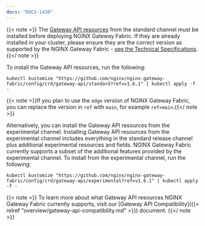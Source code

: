 ```yaml
---
docs: "DOCS-1438"
---
```


{{< note >}} The [Gateway API resources](https://github.com/kubernetes-sigs/gateway-api) from the standard channel must be installed before deploying NGINX Gateway Fabric. If they are already installed in your cluster, please ensure they are the correct version as supported by the NGINX Gateway Fabric - [see the Technical Specifications](https://github.com/nginx/nginx-gateway-fabric/blob/v1.6.1/README.md#technical-specifications). {{</ note >}}

To install the Gateway API resources, run the following:

```shell
kubectl kustomize "https://github.com/nginx/nginx-gateway-fabric/config/crd/gateway-api/standard?ref=v1.6.1" | kubectl apply -f -
```

{{< note >}}If you plan to use the `edge` version of NGINX Gateway Fabric, you can replace the version in `ref` with `main`, for example `ref=main`.{{</ note >}}

Alternatively, you can install the Gateway API resources from the experimental channel.
Installing Gateway API resources from the experimental channel includes everything in the standard release channel plus additional experimental resources and fields.
NGINX Gateway Fabric currently supports a subset of the additional features provided by the experimental channel.
To install from the experimental channel, run the following:

```shell
kubectl kustomize "https://github.com/nginx/nginx-gateway-fabric/config/crd/gateway-api/experimental?ref=v1.6.1" | kubectl apply -f -
```

{{< note >}} To learn more about what Gateway API resources NGINX Gateway Fabric currently supports, visit our [Gateway API Compatibility]({{< relref "overview/gateway-api-compatibility.md" >}}) document. {{</ note >}}
